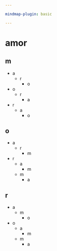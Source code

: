 ```yaml
---

mindmap-plugin: basic

---
```


# amor

## m
- a
    - r
        - o
- o
    - r
        - a
- r
    - a
        - o

## o
- a
    - r
        - m
- r
    - a
        - m
    - m
        - a

## r
- a
    - m
        - o
- o
    - a
        - m
    - m
        - a

## 

##